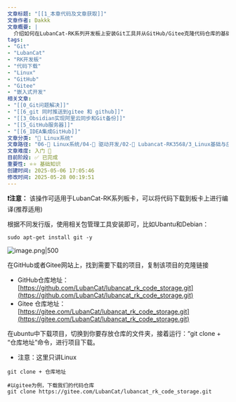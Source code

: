 ```yaml
---
文章标题: "[[1_本章代码及文章获取]]" 
文章作者: Dakkk
文章概要: |
  介绍如何在LubanCat-RK系列开发板上安装Git工具并从GitHub/Gitee克隆代码仓库的基础操作指南
tags:
- "Git"
- "LubanCat"
- "RK开发板"
- "代码下载"
- "Linux"
- "GitHub"
- "Gitee"
- "嵌入式开发"
相关文章:
- "[[0_Git问题解决]]"
- "[[6_git 同时推送到gitee 和 github]]"
- "[[3_Obsidian实现阿里云同步和Git备份]]"
- "[[5_GitHub服务器]]"
- "[[6_IDEA集成GitHub]]"
文章分类: "🐧 Linux系统"
文章路径: "06-🐧 Linux系统/04-🔌 驱动开发/02-💾 Lubancat-RK3568/3_Linux基础与应用开发实战/2_使用板卡开发C程序/1_本章代码及文章获取.md"
文章难度: 入门 🌱
目前阶段: ✅ 已完成
重要性: ⭐⭐ 基础知识
创建时间: 2025-05-06 17:05:46
修改时间: 2025-05-28 00:19:51
---
```


**❗️注意：** 该操作可适用于LubanCat-RK系列板卡，可以将代码下载到板卡上进行编译(推荐适用)

根据不同发行版，使用相关包管理工具安装即可，比如Ubantu和Debian：
```shell
sudo apt-get install git -y
```

![image.png|500](https://my-obsidian-image.oss-cn-guangzhou.aliyuncs.com/2025/05/a2e2191e13e447982a83083281427563.png)


在GitHub或者Gitee网站上，找到需要下载的项目，复制该项目的克隆链接
- GitHub仓库地址：[https://github.com/LubanCat/lubancat_rk_code_storage.git](https://github.com/LubanCat/lubancat_rk_code_storage.git)
- Gitee 仓库地址：[https://gitee.com/LubanCat/lubancat_rk_code_storage.git](https://gitee.com/LubanCat/lubancat_rk_code_storage.git)

在ubuntu中下载项目，切换到你要存放仓库的文件夹，接着运行：“git clone + “仓库地址”命令，进行项目下载。
- 注意：这里只讲Linux
```shell
git clone + 仓库地址

#以gitee为例，下载我们的代码仓库
git clone https://gitee.com/LubanCat/lubancat_rk_code_storage.git
```
